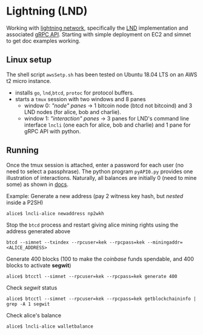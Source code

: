 # Lightning (LND)
Working with [lightning network](https://lightning.network/), specifically the [LND](https://github.com/lightningnetwork/lnd) implementation and associated [gRPC API](https://api.lightning.community/?python). Starting with simple deployment on EC2 and simnet to get doc examples working.

## Linux setup
The shell script `awsSetp.sh` has been tested on Ubuntu 18.04 LTS on an AWS t2 micro instance. 
* installs `go`, `lnd`,`btcd`, `protoc` for protocol buffers.   
* starts a `tmux` session with two windows and 8 panes
  * window 0: *"node" panes* -> 1 bitcoin node (btcd not bitcoind) and 3 LND nodes (for alice, bob and charlie). 
  * window 1: *"interaction" panes* -> 3 panes for LND's command line interface `lncli` (one each for alice, bob and charlie) and 1 pane for gRPC API with python.

## Running
Once the tmux session is attached, enter a password for each user (no need to select a passphrase). The python program `pyAPI0.py` provides one illustration of interactions. Naturally, all balances are initially 0 (need to mine some) as shown in [docs](https://dev.lightning.community/tutorial/01-lncli/index.html).

Example:
Generate a new address (pay 2 witness key hash, but *nested* inside a P2SH)
    
    alice$ lncli-alice newaddress np2wkh

Stop the `btcd` process and restart giving alice mining rights using the address generated above

    btcd --simnet --txindex --rpcuser=kek --rpcpass=kek --miningaddr=<ALICE_ADDRESS>

Generate 400 blocks (100 to make the *coinbase* funds spendable, and 400 blocks to activate **segwit**)

    alice$ btcctl --simnet --rpcuser=kek --rpcpass=kek generate 400

Check *segwit* status

    alice$ btcctl --simnet --rpcuser=kek --rpcpass=kek getblockchaininfo | grep -A 1 segwit

Check alice's balance 
    
    alice$ lncli-alice walletbalance


